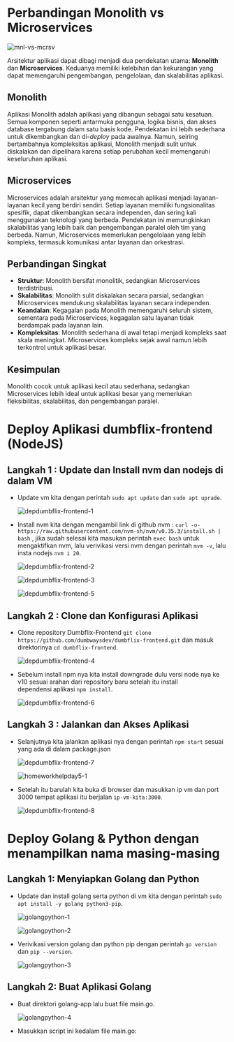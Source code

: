 # Perbandingan Monolith vs Microservices

![mnl-vs-mcrsv](https://github.com/user-attachments/assets/23316523-af08-4d42-932d-a16bb0e5d97b)



Arsitektur aplikasi dapat dibagi menjadi dua pendekatan utama: **Monolith** dan **Microservices**. Keduanya memiliki kelebihan dan kekurangan yang dapat memengaruhi pengembangan, pengelolaan, dan skalabilitas aplikasi.

## Monolith
Aplikasi Monolith adalah aplikasi yang dibangun sebagai satu kesatuan. Semua komponen seperti antarmuka pengguna, logika bisnis, dan akses database tergabung dalam satu basis kode. Pendekatan ini lebih sederhana untuk dikembangkan dan di-*deploy* pada awalnya. Namun, seiring bertambahnya kompleksitas aplikasi, Monolith menjadi sulit untuk diskalakan dan dipelihara karena setiap perubahan kecil memengaruhi keseluruhan aplikasi.

## Microservices
Microservices adalah arsitektur yang memecah aplikasi menjadi layanan-layanan kecil yang berdiri sendiri. Setiap layanan memiliki fungsionalitas spesifik, dapat dikembangkan secara independen, dan sering kali menggunakan teknologi yang berbeda. Pendekatan ini memungkinkan skalabilitas yang lebih baik dan pengembangan paralel oleh tim yang berbeda. Namun, Microservices memerlukan pengelolaan yang lebih kompleks, termasuk komunikasi antar layanan dan orkestrasi.

## Perbandingan Singkat
- **Struktur**: Monolith bersifat monolitik, sedangkan Microservices terdistribusi.
- **Skalabilitas**: Monolith sulit diskalakan secara parsial, sedangkan Microservices mendukung skalabilitas layanan secara independen.
- **Keandalan**: Kegagalan pada Monolith memengaruhi seluruh sistem, sementara pada Microservices, kegagalan satu layanan tidak berdampak pada layanan lain.
- **Kompleksitas**: Monolith sederhana di awal tetapi menjadi kompleks saat skala meningkat. Microservices kompleks sejak awal namun lebih terkontrol untuk aplikasi besar.

## Kesimpulan
Monolith cocok untuk aplikasi kecil atau sederhana, sedangkan Microservices lebih ideal untuk aplikasi besar yang memerlukan fleksibilitas, skalabilitas, dan pengembangan paralel.



# Deploy Aplikasi dumbflix-frontend (NodeJS)

## Langkah 1 : Update dan Install nvm dan nodejs di dalam VM
- Update vm kita dengan perintah `sudo apt update` dan `sudo apt uprade`.

  ![depdumbflix-frontend-1](https://github.com/user-attachments/assets/cf536319-19ed-4acf-9cd1-70d6de05cd9c)

- Install nvm kita dengan mengambil link di github nvm : `curl -o- https://raw.githubusercontent.com/nvm-sh/nvm/v0.35.3/install.sh | bash`
  , jika sudah selesai kita masukan perintah `exec bash` untuk mengaktifkan nvm, lalu verivikasi versi nvm dengan perintah `mvm -v`, lalu   insta nodejs `nvm i 20`.

  ![depdumbflix-frontend-2](https://github.com/user-attachments/assets/68135681-c31d-4f02-9176-43d9597eef87)

  ![depdumbflix-frontend-3](https://github.com/user-attachments/assets/37e130d8-e967-4a27-80a4-e8c5a59525cb)

  ![depdumbflix-frontend-5](https://github.com/user-attachments/assets/52fcb3bf-9477-4d34-9eb0-6f2a6b45d6f3)



## Langkah 2 : Clone dan Konfigurasi Aplikasi
- Clone repository Dumbflix-Frontend `git clone https://github.com/dumbwaysdev/dumbflix-frontend.git` dan masuk direktorinya
  `cd dumbflix-frontend`.

  ![depdumbflix-frontend-4](https://github.com/user-attachments/assets/b707df29-d001-4dde-ad45-eeedfc9565d8)

- Sebelum install npm nya kita install downgrade dulu versi node nya ke v10 sesuai arahan dari repository baru setelah itu install       
  dependensi aplikasi `npm install`.

  ![depdumbflix-frontend-6](https://github.com/user-attachments/assets/e67211a1-f06a-4696-9dc8-e85952e10c51)

## Langkah 3 : Jalankan dan Akses Aplikasi
- Selanjutnya kita jalankan aplikasi nya dengan perintah `npm start` sesuai yang ada di dalam package.json

  ![depdumbflix-frontend-7](https://github.com/user-attachments/assets/6b1c5be6-f3bf-4b87-9327-00fef52db6df)

  ![homeworkhelpday5-1](https://github.com/user-attachments/assets/0dfef50a-6002-442e-8833-66a3af8f68d1)

- Setelah itu barulah kita buka di browser dan masukkan ip vm dan port 3000 tempat aplikasi itu berjalan `ip-vm-kita:3000`.

  ![depdumbflix-frontend-8](https://github.com/user-attachments/assets/76eb9803-8100-4e85-bf79-d517c7b38b49)


# Deploy Golang & Python dengan menampilkan nama masing-masing

## Langkah 1: Menyiapkan Golang dan Python
- Update dan install golang serta python di vm kita dengan perintah `sudo apt install -y golang python3-pip`.

  ![golangpython-1](https://github.com/user-attachments/assets/dac2a849-51be-4737-8528-8c48d444514f)

  ![golangpython-2](https://github.com/user-attachments/assets/6388b657-9178-4d78-b2aa-9a95faffc384)

- Verivikasi version golang dan python pip dengan perintah `go version` dan `pip --version`.

  ![golangpython-3](https://github.com/user-attachments/assets/304c2418-e016-4d3a-a858-6e59d4f366ba)

## Langkah 2: Buat Aplikasi Golang
- Buat direktori golang-app lalu buat file main.go.

  ![golangpython-4](https://github.com/user-attachments/assets/84e08dc7-7f7e-4acb-b642-0ec83ddaa422)

- Masukkan script ini kedalam file main.go:
  








  


  










